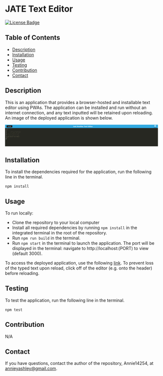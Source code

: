 # JATE Text Editor
[![License Badge](https://img.shields.io/badge/License-MIT-green.svg)](https://opensource.org/licenses/MIT)

## Table of Contents
- [Description](#Description)
- [Installation](#Installation)
- [Usage](#Usage)
- [Testing](#Testing)
- [Contribution](#Contribution)
- [Contact](#Contact)

## Description
This is an application that provides a browser-hosted and installable text editor using PWAs. The application can be installed and run without an internet connection, and any text inputted will be retained upon reloading. An image of the deployed application is shown below.

<img src="./assets/images/JATE-editor-img.png" alt = "An image of the deployed text editor"/>

## Installation
To install the dependencies required for the application, run the following line in the terminal.

```
npm install
```

## Usage
To run locally:
- Clone the repository to your local computer
- Install all required dependencies by running ```npm install``` in the integrated terminal in the root of the repository.
- Run ```npm run build``` in the terminal.
- Run ```npm start``` in the terminal to launch the application. The port will be displayed in the terminal: navigate to http://localhost:(PORT) to view (default 3000).

To access the deployed application, use the following [link](https://jate-text-editor-aashley.herokuapp.com/). To prevent loss of the typed text upon reload, click off of the editor (e.g. onto the header) before reloading.

## Testing
To test the application, run the following line in the terminal.

```
npm test
```

## Contribution
N/A

## Contact
If you have questions, contact the author of the repository, Annie14254, at annieyashley@gmail.com.

